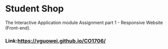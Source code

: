 # Student Shop

The Interactive Application module Assignment part 1 - Responsive Website (Front-end).
### Link:https://vguowei.github.io/CO1706/ 
